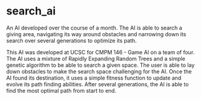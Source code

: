 # search_ai
An AI developed over the course of a month. The AI is able to search a giving area, navigating its way around obstacles and narrowing down its search over several generations to optimize its path.

This AI was developed at UCSC for CMPM 146 - Game AI on a team of four. 
The AI uses a mixture of Rapidly Expanding Random Trees and a simple genetic algorithm
to be able to search a given space. The user is able to lay down obstacles to make 
the search space challenging for the AI. Once the AI found its destination, it uses
a simple fitness function to update and evolve its path finding abilities. After 
several generations, the AI is able to find the most optimal path from start to
end. 
